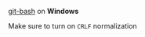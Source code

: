 [git-bash] on **Windows**

Make sure to turn on `CRLF` normalization

[git-bash]: https://git-for-windows.github.io
